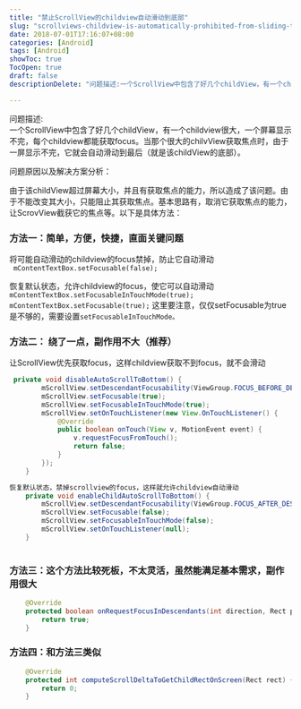 ```yaml
---
title: "禁止ScrollView的childview自动滑动到底部"
slug: "scrollviews-childview-is-automatically-prohibited-from-sliding-to-the-end"
date: 2018-07-01T17:16:07+08:00
categories: [Android]
tags: [Android]
showToc: true
TocOpen: true
draft: false
descriptionDelete: "问题描述:一个ScrollView中包含了好几个childView，有一个childview很大，一个屏幕显示不完，每个childview都"

---
```

                
问题描述:  
一个ScrollView中包含了好几个childView，有一个childview很大，一个屏幕显示不完，每个childview都能获取focus。当那个很大的chilvView获取焦点时，由于一屏显示不完，它就会自动滑动到最后（就是该childView的底部）。  

问题原因以及解决方案分析：  

由于该childView超过屏幕大小，并且有获取焦点的能力，所以造成了该问题。由于不能改变其大小，只能阻止其获取焦点。基本思路有，取消它获取焦点的能力，让ScrovView截获它的焦点等。以下是具体方法：  

### 方法一：简单，方便，快捷，直面关键问题  

将可能自动滑动的childview的focus禁掉，防止它自动滑动  
           ` mContentTextBox.setFocusable(false);`  

恢复默认状态，允许childview的focus，使它可以自动滑动  
`mContentTextBox.setFocusableInTouchMode(true);
mContentTextBox.setFocusable(true);`
这里要注意，仅仅setFocusable为true是不够的，需要设置`setFocusableInTouchMode。`  

### 方法二： 绕了一点，副作用不大（推荐）  

让ScrollView优先获取focus，这样childview获取不到focus，就不会滑动  
```java
 private void disableAutoScrollToBottom() {
        mScrollView.setDescendantFocusability(ViewGroup.FOCUS_BEFORE_DESCENDANTS);
        mScrollView.setFocusable(true);
        mScrollView.setFocusableInTouchMode(true);
        mScrollView.setOnTouchListener(new View.OnTouchListener() {
            @Override
            public boolean onTouch(View v, MotionEvent event) {
                v.requestFocusFromTouch();
                return false;
            }
        });
    }

恢复默认状态，禁掉scrollview的focus，这样就允许childview自动滑动
    private void enableChildAutoScrollToBottom() {
        mScrollView.setDescendantFocusability(ViewGroup.FOCUS_AFTER_DESCENDANTS);
        mScrollView.setFocusable(false);
        mScrollView.setFocusableInTouchMode(false);
        mScrollView.setOnTouchListener(null);
    }
 
```
### 方法三：这个方法比较死板，不太灵活，虽然能满足基本需求，副作用很大
```java
    @Override
    protected boolean onRequestFocusInDescendants(int direction, Rect previouslyFocusedRect) {
        return true;
    }
```
### 方法四：和方法三类似
```java
    @Override
    protected int computeScrollDeltaToGetChildRectOnScreen(Rect rect) {
        return 0;
    }
```